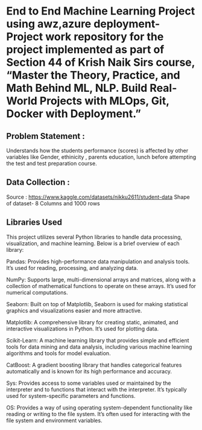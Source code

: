 # End to End Machine Learning Project using awz,azure deployment-Project work repository for the project implemented as part of Section 44 of Krish Naik Sirs course, “Master the Theory, Practice, and Math Behind ML, NLP. Build Real-World Projects with MLOps, Git, Docker with Deployment.”

## Problem Statement :
 Understands how the students performance (scores) is affected by other variables like Gender, ethinicity , parents education, lunch before attempting the test and test preparation course.

## Data Collection : 
Source : https://www.kaggle.com/datasets/nikku2611/student-data 
Shape of dataset- 8 Columns and 1000 rows


## Libraries Used
This project utilizes several Python libraries to handle data processing, visualization, and machine learning. Below is a brief overview of each library:

Pandas: Provides high-performance data manipulation and analysis tools. It’s used for reading, processing, and analyzing data.

NumPy: Supports large, multi-dimensional arrays and matrices, along with a collection of mathematical functions to operate on these arrays. It’s used for numerical computations.

Seaborn: Built on top of Matplotlib, Seaborn is used for making statistical graphics and visualizations easier and more attractive.

Matplotlib: A comprehensive library for creating static, animated, and interactive visualizations in Python. It’s used for plotting data.

Scikit-Learn: A machine learning library that provides simple and efficient tools for data mining and data analysis, including various machine learning algorithms and tools for model evaluation.

CatBoost: A gradient boosting library that handles categorical features automatically and is known for its high performance and accuracy.


Sys: Provides access to some variables used or maintained by the interpreter and to functions that interact with the interpreter. It’s typically used for system-specific parameters and functions.

OS: Provides a way of using operating system-dependent functionality like reading or writing to the file system. It’s often used for interacting with the file system and environment variables.




 
